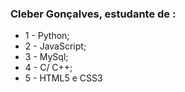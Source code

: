### Cleber Gonçalves, estudante de :
-  1 - Python; 
-  2 - JavaScript;
-  3 - MySql;
-  4 - C/ C++;
-  5 - HTML5 e CSS3
<!---
Cleber-git/Cleber-git is a ✨ special ✨ repository because its `README.md` (this file) appears on your GitHub profile.
You can click the Preview link to take a look at your changes.
--->

